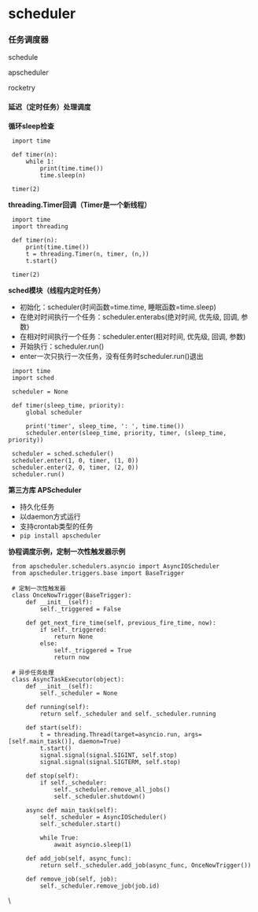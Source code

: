# scheduler

### 任务调度器

schedule

apscheduler

rocketry



#### 延迟（定时任务）处理调度

**循环sleep检查**

```
 import time
 ​
 def timer(n):
     while 1:
         print(time.time())
         time.sleep(n)
 ​
 timer(2)
```

**threading.Timer回调（Timer是一个新线程）**

```
 import time
 import threading
 ​
 def timer(n):
     print(time.time())
     t = threading.Timer(n, timer, (n,))
     t.start()
 ​
 timer(2)
```

**sched模块（线程内定时任务）**

* 初始化：scheduler(时间函数=time.time, 睡眠函数=time.sleep)
* 在绝对时间执行一个任务：scheduler.enterabs(绝对时间, 优先级, 回调, 参数)
* 在相对时间执行一个任务：scheduler.enter(相对时间, 优先级, 回调, 参数)
* 开始执行：scheduler.run()
* enter一次只执行一次任务，没有任务时scheduler.run()退出

```
 import time
 import sched
 ​
 scheduler = None
 ​
 def timer(sleep_time, priority):
     global scheduler
 ​
     print('timer', sleep_time, ': ', time.time())
     scheduler.enter(sleep_time, priority, timer, (sleep_time, priority))
     
 scheduler = sched.scheduler()
 scheduler.enter(1, 0, timer, (1, 0))
 scheduler.enter(2, 0, timer, (2, 0))
 scheduler.run()
```

**第三方库 APScheduler**

* 持久化任务
* 以daemon方式运行
* 支持crontab类型的任务
* `pip install apscheduler`

**协程调度示例，定制一次性触发器示例**

```
 from apscheduler.schedulers.asyncio import AsyncIOScheduler
 from apscheduler.triggers.base import BaseTrigger
 ​
 # 定制一次性触发器
 class OnceNowTrigger(BaseTrigger):
     def __init__(self):
         self._triggered = False
 ​
     def get_next_fire_time(self, previous_fire_time, now):
         if self._triggered:
             return None
         else:
             self._triggered = True
             return now
 ​
 # 异步任务处理
 class AsyncTaskExecutor(object):
     def __init__(self):
         self._scheduler = None
     
     def running(self):
         return self._scheduler and self._scheduler.running
     
     def start(self):
         t = threading.Thread(target=asyncio.run, args=[self.main_task()], daemon=True)
         t.start()
         signal.signal(signal.SIGINT, self.stop)
         signal.signal(signal.SIGTERM, self.stop)    
     
     def stop(self):
         if self._scheduler:
             self._scheduler.remove_all_jobs()
             self._scheduler.shutdown()
     
     async def main_task(self):
         self._scheduler = AsyncIOScheduler()
         self._scheduler.start()
         
         while True:
             await asyncio.sleep(1)
     
     def add_job(self, async_func):
         return self._scheduler.add_job(async_func, OnceNowTrigger())
     
     def remove_job(self, job):
         self._scheduler.remove_job(job.id)
```

\

